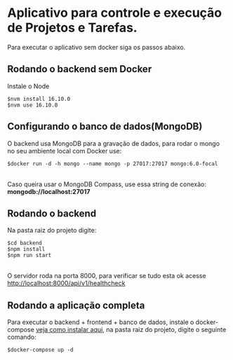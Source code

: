 # Aplicativo para controle e execução de Projetos e Tarefas.

Para executar o aplicativo sem docker siga os passos abaixo.

## Rodando o backend sem Docker

Instale o Node
```
$nvm install 16.10.0
$nvm use 16.10.0
```

## Configurando o banco de dados(MongoDB)
O backend usa MongoDB para a gravação de dados, para rodar o mongo no seu ambiente local com Docker use:
```
$docker run -d -h mongo --name mongo -p 27017:27017 mongo:6.0-focal
```
\
Caso queira usar o MongoDB Compass, use essa string de conexão:
\
<b>mongodb://localhost:27017</b>


## Rodando o backend
Na pasta raiz do projeto digite:
```
$cd backend
$npm install
$npm run start
```
\
O servidor roda na porta 8000, para verificar se tudo esta ok acesse [http://localhost:8000/api/v1/healthcheck](http://localhost:8000/api/v1/healthcheck)


## Rodando a aplicação completa
Para executar o backend + frontend + banco de dados, instale o docker-compose [veja como instalar aqui](https://docs.docker.com/compose/install/), na pasta raiz do projeto, digite o seguinte comando:
```
$docker-compose up -d
```

